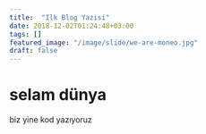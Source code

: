 ```yaml
---
title:  "Ilk Blog Yazisi"
date: 2018-12-02T01:24:48+03:00
tags: []
featured_image: "/image/slide/we-are-moneo.jpg"
draft: false
---
```


# selam dünya

biz yine kod yazıyoruz